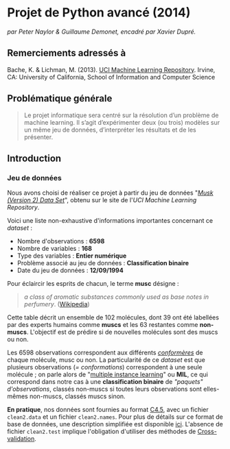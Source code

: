 # Projet de Python avancé (2014)

_par Peter Naylor & Guillaume Demonet, encadré par Xavier Dupré._

## __Remerciements adressés à__ 

Bache, K. & Lichman, M. (2013). [UCI Machine Learning Repository](http://archive.ics.uci.edu/ml). Irvine, CA: University of California, School of Information and Computer Science

## Problématique générale

> Le projet informatique sera centré sur la résolution d’un problème de machine learning. Il s’agit d’expérimenter deux (ou trois) modèles sur un même jeu de données, d’interpréter les résultats et de les présenter.

## Introduction

### Jeu de données

Nous avons choisi de réaliser ce projet à partir du jeu de données "[_Musk (Version 2) Data Set_](https://archive.ics.uci.edu/ml/datasets/Musk+%28Version+2%29)", obtenu sur le site de l'_UCI Machine Learning Repository_.

Voici une liste non-exhaustive d'informations importantes concernant ce _dataset_ :

* Nombre d'observations : __6598__
* Nombre de variables : __168__
* Type des variables : __Entier numérique__
* Problème associé au jeu de données : __Classification binaire__
* Date du jeu de données : __12/09/1994__

Pour éclaircir les esprits de chacun, le terme __musc__ désigne :

> _a class of aromatic substances commonly used as base notes in perfumery_.
> ([Wikipedia](http://en.wikipedia.org/wiki/Musk))

Cette table décrit un ensemble de 102 molécules, dont 39 ont été labellées par des experts humains comme __muscs__ et les 63 restantes comme __non-muscs__. L'objectif est de prédire si de nouvelles molécules sont des muscs ou non.

Les 6598 observations correspondent aux différents _[conformères](http://fr.wikipedia.org/wiki/Conform%C3%A9rie)_ de chaque molécule, musc ou non. La particularité de ce _dataset_ est que plusieurs observations (_= conformations_) correspondent à une seule molécule ; on parle alors de "[multiple instance learning](http://en.wikipedia.org/wiki/Multiple-instance_learning)" ou __MIL__, ce qui correspond dans notre cas à une __classification binaire__ de _"paquets" d'observations_, classés non-muscs si toutes leurs observations sont elles-mêmes non-muscs, classés muscs sinon.

__En pratique__, nos données sont fournies au format [C4.5](http://www2.cs.uregina.ca/~dbd/cs831/notes/ml/dtrees/c4.5/c4.5.html), avec un fichier `clean2.data` et un fichier `clean2.names`. Pour plus de détails sur ce format de base de données, une description simplifiée est disponible [ici](http://www.cs.washington.edu/dm/vfml/appendixes/c45.htm). L'absence de fichier `clean2.test` implique l'obligation d'utiliser des méthodes de [Cross-validation](http://en.wikipedia.org/wiki/Cross-validation_(statistics)).
